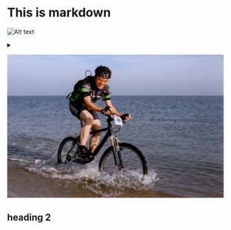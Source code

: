 # This is markdown

![Alt text](https://g.gravizo.com/source/custom_mark10?https://raw.githubusercontent.com/rwestgeest/markdown-spike/master/readme.md)

<details> 
<summary></summary>
custom_mark10
@startuml
piet --> gijs
@enduml
custom_mark10
</details>

![fiets](images/fiets.jpg)


## heading 2
